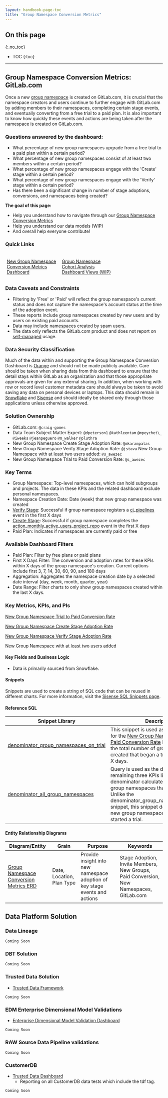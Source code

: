 ```yaml
---
layout: handbook-page-toc
title: "Group Namespace Conversion Metrics"
---
```


## On this page
{:.no_toc}

- TOC
{:toc}

---

## Group Namespace Conversion Metrics: GitLab.com

Once a new [group namespace](https://docs.gitlab.com/ee/user/group/index.html#namespaces) is created on GitLab.com, it is crucial that the namespace creators and users continue to further engage with GitLab.com by adding members to their namespaces, completing certain stage events, and eventually converting from a free trial to a paid plan. It is also important to know how quickly these events and actions are being taken after the namespace is created on GitLab.com.

### Questions answered by the dashboard:
* What percentage of new group namespaces upgrade from a free trial to a paid plan within a certain period?
* What percentage of new group namespaces consist of at least two members within a certain period?
* What percentage of new group namespaces engage with the 'Create' stage within a certain period?
* What percentage of new group namespaces engage with the 'Verify' stage within a certain period?
* Has there been a significant change in number of stage adoptions, conversions, and namespaces being created?


**The goal of this page:**
  * Help you understand how to navigate through our [Group Namespace Conversion Metrics](https://app.periscopedata.com/app/gitlab/761347/Group-Namespace-Conversion-Metrics)
  * Help you understand our data models (WIP)
  * And overall help everyone contribute!

### Quick Links
<div class="flex-row" markdown="0" style="height:80px">
  <a href="https://app.periscopedata.com/app/gitlab/761347/Group-Namespace-Conversion-Metrics" class="btn btn-purple" style="width:33%;height:100%;margin:5px;float:left;display:flex;justify-content:center;align-items:center;">New Group Namespace Conversion Metrics Dashboard</a>


  <a href="https://app.periscopedata.com/app/gitlab/769464/Group-Namespace-Conversion-Metrics---Additional-Views" class="btn btn-purple" style="width:33%;height:100%;margin:5px;float:left;display:flex;justify-content:center;align-items:center;">Group Namespace Cohort Analysis Dashboard Views (WIP)</a>
</div>


### Data Caveats and Constraints
- Filtering by 'Free' or 'Paid' will reflect the group namespace's current status and does not capture the namespace's account status at the time of the adoption event.
- These reports include group namespaces created by new users and by users on existing paid accounts.
- Data may include namespaces created by spam users.
- The data only reflects the GitLab.com product and does not report on [self-managed](/features/) usage.

### Data Security Classification
Much of the data within and supporting the Group Namespace Conversion Dashboard is [Orange](/handbook/security/data-classification-standard.html#orange) and should not be made publicly available. Care should be taken when sharing data from this dashboard to ensure that the detail stays within GitLab as an organization and that those appropriate approvals are given for any external sharing. In addition, when working with row or record level customer metadata care should always be taken to avoid saving any data on personal devices or laptops. This data should remain in [Snowflake](/handbook/business-technology/data-team/platform/#data-warehouse) and [Sisense](/handbook/business-technology/data-team/platform/sisensecdt/) and should ideally be shared only through those applications unless otherwise approved.


### Solution Ownership

- GitLab.com: `@craig-gomes`
- Data Team Subject Matter Expert: `@dpeterson1` `@kathleentam` `@mpeychet\_` `@iweeks` `@jeanpeguero` `@m_walker` `@pluthra`
- New Group Namespace Create Stage Adoption Rate: `@mkarampalas`
- New Group Namespace Verify Stage Adoption Rate: `@jstava`
  New Group Namespace with at least two users added: `@s_awezec`
- New Group Namespace Trial to Paid Conversion Rate: `@s_awezec`

### Key Terms

- Group Namespace: Top-level namespaces, which can hold subgroups and projects. The data in these KPIs and the related dashboard exclude personal namespaces.
- Namespace Creation Date: Date (week) that new group namespace was created
- [Verify Stage](https://about.gitlab.com/handbook/customer-success/csm/stage-adoption/#verify): Successful if group namespace registers a [ci_pipelines](https://about.gitlab.com/handbook/marketing/brand-and-product-marketing/product-and-solution-marketing/usecase-gtm/ci/#continuous-integration) event in the first X days
- [Create Stage](https://about.gitlab.com/handbook/customer-success/csm/stage-adoption/#create):  Successful if group namespace completes the [action_monthly_active_users_project_repo](https://about.gitlab.com/handbook/product/stage-and-group-performance-indicators/#create---smau---mau-conducting-git-write-operations) event in the first X days
- Paid Plan: Indicates if namespaces are currently paid or free

### Available Dashboard Filters

- Paid Plan: Filter by free plans or paid plans
- First X Days Filter: The conversion and adoption rates for these KPIs within X days of the group namespace's creation. Current options include first 3, 7, 14, 30, 60, 90, and 180 days
- Aggregation: Aggregates the namespace creation date by a selected date interval (day, week, month, quarter, year)
- Date Range: Filter charts to only show group namespaces created within the last X days.

### Key Metrics, KPIs, and PIs

[New Group Namespace Trial to Paid Conversion Rate](https://about.gitlab.com/handbook/product/performance-indicators/#new-group-namespace-trial-to-paid-conversion-rate)

[New Group Namespace Create Stage Adoption Rate](https://about.gitlab.com/handbook/product/performance-indicators/#new-group-namespace-create-stage-adoption-rate)

[New Group Namespace Verify Stage Adoption Rate](https://about.gitlab.com/handbook/product/performance-indicators/#new-group-namespace-verify-stage-adoption-rate)

[New Group Namespace with at least two users added](https://about.gitlab.com/handbook/product/performance-indicators/#new-group-namespace-with-at-least-two-users-added)

#### Key Fields and Business Logic

- Data is primarily sourced from Snowflake.


#### Snippets

Snippets are used to create a string of SQL code that can be reused in different charts. For more information, visit the [Sisense SQL Snippets page](https://dtdocs.sisense.com/article/snippets).



#### Reference SQL

| Snippet Library                                                                                                            | Description |
| -------------------------------------------------------------------------------------------------------------------------- | -------- |
| [denominator_group_namespaces_on_trial](https://app.periscopedata.com/app/gitlab/snippet/denominator_group_namespaces_on_trial/55999de853174118a7426ed3d3b6fca6/edit)                                                                                           | This snippet is used as the denominator for the [New Group Namespace Trial to Paid Conversion Rate](https://about.gitlab.com/handbook/product/performance-indicators/#new-group-namespace-trial-to-paid-conversion-rate) KPI and calculates the total number of group namespaces created that began a trial within the first X days. |
| [denominator_all_group_namespaces](https://app.periscopedata.com/app/gitlab/snippet/Denominator_All_Group_Namespaces/554e6f29fe17450b92f143296f11bde4/edit) | Query is used as the denominator for the remaining three KPIs listed above. The denominator calculates the number of group namespaces that were created. Unlike the denominator_group_namespaces_on_trial snippet, this snippet does not exclude new group namespaces that haven't started a trial. |


#### Entity Relationship Diagrams

| Diagram/Entity                                                                                              | Grain | Purpose | Keywords |
| ------------------------------------------------------------------------------------------------------------| ----- | ------- | -------- |
| [Group Namespace Conversion Metrics ERD](https://app.lucidchart.com/invitations/accept/f332be8a-e48e-4cfa-be9c-e78b59a714c8) | Date, Location, Plan Type | Provide insight into new namespace adoption of key stage events and actions | Stage Adoption, Invite Members, New Groups, Paid Conversion, New Namespaces, GitLab.com |

## Data Platform Solution

### Data Lineage

`Coming Soon`

### DBT Solution

`Coming Soon`

### Trusted Data Solution

* [Trusted Data Framework](https://about.gitlab.com/handbook/business-technology/data-team/platform/#tdf)

`Coming Soon`

### EDM Enterprise Dimensional Model Validations

* [Enterprise Dimensional Model Validation Dashboard](https://app.periscopedata.com/app/gitlab/760445/Enterprise-Dimensional-Model-Validation-Dashboard)

`Coming Soon`

### RAW Source Data Pipeline validations

`Coming Soon`

### CustomerDB

* [Trusted Data Dashboard](https://app.periscopedata.com/app/gitlab/751315/CustomerDB-Trusted-Data-Dashboard)
    * Reporting on all CustomerDB data tests which include the tdf tag.

`Coming Soon`

